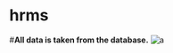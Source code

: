 # hrms
#**All data is taken from the database.**
![a](https://user-images.githubusercontent.com/75138903/118267537-e5631e00-b4c4-11eb-9ef0-098aac8868b7.png)
